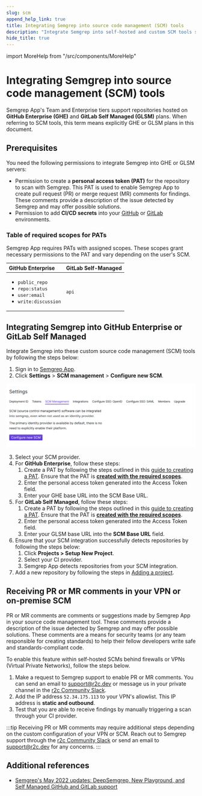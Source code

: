 ```yaml
---
slug: scm 
append_help_link: true
title: Integrating Semgrep into source code management (SCM) tools
description: "Integrate Semgrep into self-hosted and custom SCM tools such as GitHub Enterprise and GitLab Self Hosted."
hide_title: true
---
```


import MoreHelp from "/src/components/MoreHelp"

# Integrating Semgrep into source code management (SCM) tools

Semgrep App's Team and Enterprise tiers support repositories hosted on **GitHub Enterprise (GHE)** and **GitLab Self Managed (GLSM)** plans. When referring to SCM tools, this term means explicitly GHE or GLSM plans in this document.

## Prerequisites

You need the following permissions to integrate Semgrep into GHE or GLSM servers:

* Permission to create a **personal access token (PAT)** for the repository to scan with Semgrep. This PAT is used to enable Semgrep App to create pull request (PR) or merge request (MR) comments for findings. These comments provide a description of the issue detected by Semgrep and may offer possible solutions.
* Permission to add **CI/CD secrets** into your [GitHub](https://docs.github.com/en/actions/security-guides/encrypted-secrets) or [GitLab](https://docs.gitlab.com/ee/ci/secrets/) environments.

### Table of required scopes for PATs

Semgrep App requires PATs with assigned scopes. These scopes grant necessary permissions to the PAT and vary depending on the user's SCM.

| GitHub Enterprise          | GitLab Self-Managed        |
|:---------------------------|:---------------------------|
| <ul><li>`public_repo`</li> <li>`repo:status`</li> <li>`user:email`</li> <li>`write:discussion`</li></ul> | `api` |



## Integrating Semgrep into GitHub Enterprise or GitLab Self Managed 

Integrate Semgrep into these custom source code management (SCM) tools by following the steps below:

1. Sign in to [Semgrep App](https://semgrep.dev/login).
2. Click **Settings** > **SCM management** > **Configure new SCM**.

<div class = "bordered">

![Screenshot of SCM configuration tab](../img/app-scm.png)

</div>

3. Select your SCM provider.
4. For **GitHub Enterprise**, follow these steps:
    1. Create a PAT by following the steps outlined in this [guide to creating a PAT](https://docs.github.com/en/enterprise-server@3.1/authentication/keeping-your-account-and-data-secure/creating-a-personal-access-token). Ensure that the PAT is **[created with the required scopes](../scm/#table-of-required-scopes-for-pats)**.
    2. Enter the personal access token generated into the Access Token field.
    3. Enter your GHE base URL into the SCM Base URL.
5. For **GitLab Self Managed**, follow these steps:
    1. Create a PAT by following the steps outlined in this [guide to creating a PAT](https://docs.gitlab.com/ee/user/profile/personal_access_tokens.html). Ensure that the PAT is **[created with the required scopes](../scm/#table-of-required-scopes-for-pats)**.
    2. Enter the personal access token generated into the Access Token field.
    3. Enter your GLSM base URL into the **SCM Base URL** field.
6. Ensure that your SCM integration successfully detects repositories by following the steps below:
    1. Click **Projects > Setup New Project**.
    2. Select your CI provider.
    3. Semgrep App detects repositories from your SCM integration.
7. Add a new repository by following the steps in [Adding a project](../getting-started-with-semgrep-app/#adding-a-project).

## Receiving PR or MR comments in your VPN or on-premise SCM

PR or MR comments are comments or suggestions made by Semgrep App in your source code management tool. These comments provide a description of the issue detected by Semgrep and may offer possible solutions. These comments are a means for security teams (or any team responsible for creating standards) to help their fellow developers write safe and standards-compliant code.

To enable this feature within self-hosted SCMs behind firewalls or VPNs (Virtual Private Networks), follow the steps below.

 1. Make a request to Semgrep support to enable PR or MR comments. You can send an email to [support@r2c.dev](mailto:support@r2c.dev) or message us in your private channel in the [r2c Community Slack](https://r2c.dev/slack).
 2. Add the IP address `52.34.175.113` to your VPN's allowlist. This IP address is **static and outbound**.
 3. Test that you are able to receive findings by manually triggering a scan through your CI provider.

:::tip
Receiving PR or MR comments may require additional steps depending on the custom configuration of your VPN or SCM. Reach out to Semgrep support through the [r2c Community Slack](https://r2c.dev/slack) or send an email to [support@r2c.dev](mailto:support@r2c.dev) for any concerns.
:::

## Additional references
* [Semgrep's May 2022 updates: DeepSemgrep, New Playground, and Self Managed GitHub and GitLab support](https://r2c.dev/blog/2022/semgreps-may-2022-updates/)


<MoreHelp />
